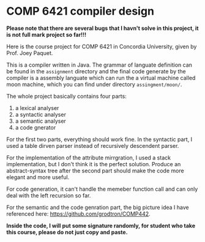 # COMP 6421 compiler design

**Please note that there are several bugs that I havn't solve in this project, it is not full mark project so far!!!**

Here is the course project for COMP 6421 in Concordia University, given by Prof. Joey Paquet.

This is a compiler written in Java. The grammar of languate definition can be found in the `assignment` directory and the final code generate by the compiler is a assembly languate which can run the a virtual machine called moon machine, which you can find under directory `assingment/moon/`.

The whole project basically contains four parts:

1. a lexical analyser
2. a syntactic analyser
3. a semantic analyser
4. a code gnerator

For the first two parts, everything should work fine. In the syntactic part, I used a table dirven parser instead of recursively descendent parser.

For the implementation of the attribute mirrgration, I used a stack implementation, but I don't think it is the perfect solution. Produce an abstract-syntax tree after the second part should make the code more elegant and more useful.

For code generation, it can't handle the memeber function call and can only deal with the left recursion so far.

For the semantic and the code genration part, the big picture idea I have referenced here: https://github.com/grodtron/COMP442.

**Inside the code, I will put some signature randomly, for student who take this course, please do not just copy and paste.**
